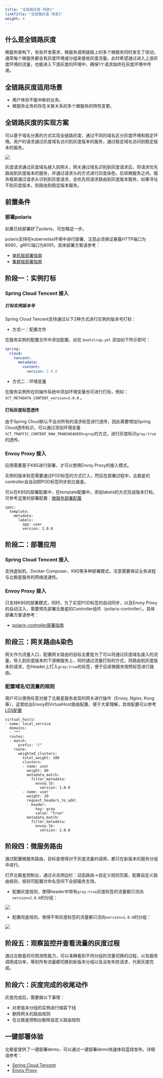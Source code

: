 ```yaml
---
title: "全链路灰度-场景1"
linkTitle: "全链路灰度-场景1"
weight: 4
---
```


## 什么是全链路灰度

微服务架构下，有些开发需求，微服务调用链路上的多个微服务同时发生了改动，通常每个微服务都会有灰度环境或分组来接收灰度流量。此时希望通过进入上游灰度环境的流量，也能进入下游灰度的环境中，确保1个请求始终在灰度环境中传递。

## 全链路灰度适用场景

- 用户体验不能中断的业务。
- 微服务业务的存在关联关系的多个微服务的特性变更。

## 全链路灰度的实现方案

可以基于域名分离的方式实现全链路灰度，通过不同的域名区分灰度环境和稳定环境。用户的请求通过灰度域名访问到灰度版本的服务，通过稳定域名访问到稳定版本的服务。

![](../图片/全链路灰度1/示意图.png)

灰度请求通过灰度域名接入到网关，网关通过域名识别到灰度请求后，将请求优先路由到灰度版本的服务，并通过请求头的方式进行灰度染色。后续微服务之间，服务框架通过请求头识别到灰度请求，会优先将请求路由到灰度版本服务，如果寻址不到灰度版本，则路由到稳定版本服务。

## 前置条件

### 部署polaris

如果已经部署好了polaris，可忽略这一步。

polaris支持在kubernetes环境中进行部署，注意必须保证暴露HTTP端口为8090，gRPC端口为8091。具体部署方案请参考：

- [单机版部署指南](/docs/使用指南/服务端安装/单机版安装/#使用-k8s-安装)
- [集群版部署指南](/docs/使用指南/服务端安装/集群版安装/#使用-k8s-安装)

## 阶段一：实例打标

### Spring Cloud Tencent 接入

##### 打标实例版本号

Spring Cloud Tencent支持通过以下2种方式进行实例的版本号打标：

- 方式一：配置文件

在服务实例的配置文件中添加配置，如在 `bootstrap.yml` 添加如下所示即可：

```yml
spring:
  cloud:
    tencent:
      metadata:
        content:
          version: 2.0.0
```

- 方式二：环境变量

在服务实例所在的操作系统中添加环境变量也可进行打标，例如：`SCT_METADATA_CONTENT_version=2.0.0` 。

#### 打标灰度标签透传

由于Spring Cloud默认不会对所有的请求标签进行透传，因此需要增加Spring Cloud透传标识，可以通过添加环境变量```SCT_TRAFFIC_CONTENT_RAW_TRANSHEADERS=gray```的方式，进行灰度标识```gray:true```的透传。

### Envoy Proxy 接入

应用需要基于K8S进行部署，才可以使用Envoy Proxy的接入模式。

实例的版本标签需要通过POD标签的方式打入，然后在部署过程中，北极星的controller会自动把POD标签同步到北极星。

可以在K8S的部署配置中，在template配置中，添加labels的方式完成版本打标。可参考这里的部署配置：[微服务部署配置](https://github.com/polarismesh/examples/tree/main/grayreleasing/envoyproxy/gray-chain-releasing-senario-1/k8s)

```
spec:
  template:
    metadata:
      labels:
        app: user
        version: 2.0.0
```

## 阶段二：部署应用

### Spring Cloud Tencent 接入

支持虚拟机、Docker Composer、K8S等多种部署模式，注意需要保证业务进程与北极星服务的网络连通性。

### Envoy Proxy 接入

只支持K8S的部署模式，同时，为了实现POD标签的自动同步，以及Envoy Proxy的自动注入，需要预先部署北极星的Controller组件（polaris-controller）。具体部署方案请参考：

- [polaris-controller部署指南](/docs/使用指南/k8s和网格代理/安装polaris-controller/)

## 阶段三：网关路由&染色

网关作为流量入口，配置网关路由的目标主要是为了可以将通过灰度域名接入的流量，导入到灰度版本的下游微服务上，同时通过流量打标的方式，将路由到灰度版本的请求，在Header上打入```gray:true```的标签，便于后续微服务按照标签进行路由。

### 配置域名切流量的规则

用户可以使用任意对接了北极星服务发现的网关进行操作（Envoy, Nginx, Kong等），这里给出Envoy的VirtualHost路由配置，便于大家理解，具体配置可以参考[LDS配置](https://github.com/polarismesh/examples/blob/main/grayreleasing/spring-cloud-tencent/gray-chain-releasing-senario-1/k8s/02-envoy-config.yaml)

```
virtual_hosts:
- name: local_service
  domains:
  - "*"
  routes:              
  - match:
	  prefix: "/"
    route:
	  weighted_clusters:
	    total_weight: 100
	    clusters:
	    - name: user
		  weight: 80
		  metadata_match:
		    filter_metadata:
			  envoy.lb:
			    version: 1.0.0
	    - name: user
		  weight: 20
		  request_headers_to_add:
		  - header:
			  key: gray
			  value: "true"
		  metadata_match:
		    filter_metadata:
			  envoy.lb:
			    version: 2.0.0
```

## 阶段四：微服务路由

通过配置微服务路由，目标是使得对于灰度流量的调用，都只在新版本的服务分组中进行。

打开北极星控制台，通过点击侧边栏：动态路由->自定义规则页面，配置自定义路由规则，规则可配置对命名空间下全部服务生效。

- 配置灰度规则，使得header中带有```gray:true```灰度标签的流量都只流向```version=2.0.0```的分组：

![](../图片/全链路灰度1/灰度规则.png)

- 配置兜底规则，使得不带灰度标签的流量都只流向```version=1.0.0```的分组：

![](../图片/全链路灰度1/兜底规则.png)

## 阶段五：观察监控并查看流量的灰度过程

通过北极星的可观测性能力，可以准确看到不同分组的流量切换的过程，以及服务调用成功率，等到所有流量都切换到新版本分组以及没有失败请求，代表灰度完成。

## 阶段六：灰度完成的收尾动作

灰度完成后，需要做以下事情：

- 对老版本分组的实例进行缩容下线
- 删除网关的路由规则
- 在北极星控制台删除自定义路由规则

## 一键部署体验

北极星提供了一键部署demo，可以通过一键部署demo快速体验蓝绿发布。详细请参考：

- [Spring Cloud Tencent](https://github.com/polarismesh/examples/tree/main/grayreleasing/spring-cloud-tencent/gray-chain-releasing-senario-1/k8s)
- [Envoy Proxy](https://github.com/polarismesh/examples/tree/main/grayreleasing/envoyproxy/gray-chain-releasing-senario-1/k8s)